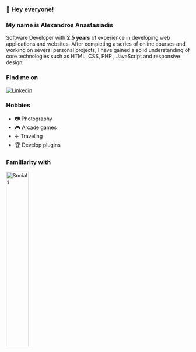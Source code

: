 ### 👋 Hey everyone!

### My name is Alexandros Anastasiadis
Software Developer with **2.5 years** of experience in developing web applications and websites. After completing a series of online courses and working on several personal projects, I have gained a solid understanding of core technologies such as HTML, CSS, PHP , JavaScript and responsive design.
 
 
 ### Find me on

[![Linkedin](https://img.shields.io/badge/LinkedIn-2396ed?logo=linkedin&logoColor=fff&style=flat)](https://linkedin.com/in/alexanastagr) 


### Hobbies 
- 📷 Photography
- 🎮 Arcade games
- ✈️ Traveling
- 🏆 Develop plugins


### Familiarity with

<img width="35%" src="https://skillicons.dev/icons?i=bash,php,mysql,laravel,alpinejs,react,redux,electron,materialui,tailwind,js,ts,docker,git&perline=7" alt="Socials"/>




